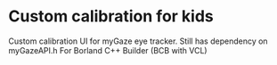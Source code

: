 # Custom calibration for kids

Custom calibration UI for myGaze eye tracker.
Still has dependency on myGazeAPI.h
For Borland C++ Builder (BCB with VCL)
